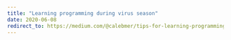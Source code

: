 ```yaml
---
title: "Learning programming during virus season"
date: 2020-06-08
redirect_to: https://medium.com/@calebmer/tips-for-learning-programming-during-virus-season-f7ece8fa7b28
---
```

